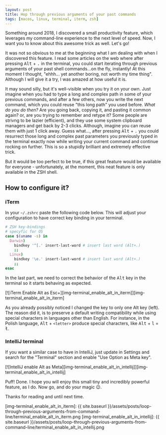 ```yaml
---
layout: post
title: Hop through previous arguments of your past commands
tags: [macos, linux, terminal, iterm, zsh]
---
```


Something around 2018, I discovered a small productivity feature, which leverages my command-line experience to the next level of speed. Now, I want you to know about this awesome trick as well. Let's go!

It was not so obvious to me at the beginning what I am dealing with when I discovered this feature. I read some articles on the web where after pressing <kbd>Alt</kbd> + <kbd>.</kbd> in the terminal, you could start iterating through previous arguments of your past shell commands...on the fly, instantly! At this moment I thought, "ehhh... yet another boring, not worth my time thing". Although I will give it a try, I was amazed at how useful it is.

It may sound silly, but it's well-visible when you try it on your own. Just imagine when you had to type a long and complex path in some of your previous commands, and after a few others, now you write the next command, which you could reuse "this long path" you used before. _What do you do then?_
Are you going back, copying it, and pasting it common again?
or, are you trying to remember and retype it?
Some people are strivng to be lazier (efficient), and they use some system clipboard managers and get back by 2-3 clicks. Although, imagine you can reuse them with just 1 click away. Guess what..., after pressing <kbd>Alt</kbd> + <kbd>.</kbd> you could resurrect those long and complex past parameters you previously typed in the terminal exactly now while writing your current command and continue rocking on further. This is so a stupidly brilliant and extremely effective trick.

<!-- Add gif with live example -->

But it would be too perfect to be true, if this great feature would be available for everyone - unfortunately, at the moment, this neat feature is only available in the ZSH shell.

## How to configure it?

### iTerm

In your `~/.zshrc` paste the following code below. This will adjust your configuration to have correct
key binding in your terminal.

```sh
# ZSH key-bindings
# specyfic for OS
case $(uname -s) in
  Darwin)
    bindkey '^[.' insert-last-word # insert last word (Alt+.)
    ;;
  Linux)
    bindkey '\e.' insert-last-word # insert last word (Alt+.)
    ;;
esac
```

In the last part, we need to correct the behavior of the <kbd>Alt</kbd> key in the terminal so it starts behaving as expected.

[![iTerm Enable Alt as Esc+][img-terminal_enable_alt_in_iterm]][img-terminal_enable_alt_in_iterm]

As you already possibly noticed I changed the key to only one Alt key (left). The reason did it, is to preserve
a default writing compatibility while using special characters in languages other than English. For instance, in the Polish language,
<kbd>Alt</kbd> + `<letter>` produce special characters, like <kbd>Alt</kbd> + <kbd>l</kbd> = <kbd>ł</kbd>.

### IntelliJ terminal

If you want a similar case to have in IntelliJ, just update in Settings and search for the "Terminal" section
and enable "Use Option as Meta key".

[![IntelliJ enable Alt as Meta][img-terminal_enable_alt_in_intellij]][img-terminal_enable_alt_in_intellij]

Puff! Done. I hope you will enjoy this small tiny and incredibly powerful feature, as I do. Now go,
and do your magic 😉.

Thanks for reading and until next time.

[img-terminal_enable_alt_in_iterm]: {{ site.baseurl }}/assets/posts/loop-through-previous-arguments-from-command-line/terminal_enable_alt_in_iterm.png
[img-terminal_enable_alt_in_intellij]: {{ site.baseurl }}/assets/posts/loop-through-previous-arguments-from-command-line/terminal_enable_alt_in_intellij.png
